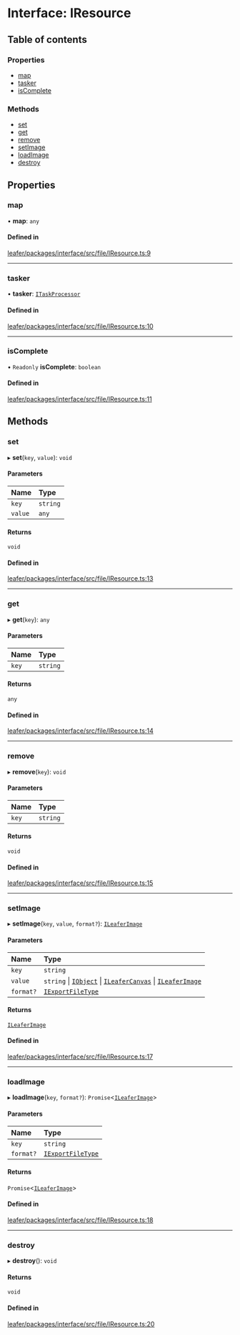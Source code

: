 # Interface: IResource

## Table of contents

### Properties

- [map](IResource.md#map)
- [tasker](IResource.md#tasker)
- [isComplete](IResource.md#iscomplete)

### Methods

- [set](IResource.md#set)
- [get](IResource.md#get)
- [remove](IResource.md#remove)
- [setImage](IResource.md#setimage)
- [loadImage](IResource.md#loadimage)
- [destroy](IResource.md#destroy)

## Properties

### map

• **map**: `any`

#### Defined in

[leafer/packages/interface/src/file/IResource.ts:9](https://github.com/leaferjs/leafer/blob/4821e21/packages/interface/src/file/IResource.ts#L9)

___

### tasker

• **tasker**: [`ITaskProcessor`](ITaskProcessor.md)

#### Defined in

[leafer/packages/interface/src/file/IResource.ts:10](https://github.com/leaferjs/leafer/blob/4821e21/packages/interface/src/file/IResource.ts#L10)

___

### isComplete

• `Readonly` **isComplete**: `boolean`

#### Defined in

[leafer/packages/interface/src/file/IResource.ts:11](https://github.com/leaferjs/leafer/blob/4821e21/packages/interface/src/file/IResource.ts#L11)

## Methods

### set

▸ **set**(`key`, `value`): `void`

#### Parameters

| Name | Type |
| :------ | :------ |
| `key` | `string` |
| `value` | `any` |

#### Returns

`void`

#### Defined in

[leafer/packages/interface/src/file/IResource.ts:13](https://github.com/leaferjs/leafer/blob/4821e21/packages/interface/src/file/IResource.ts#L13)

___

### get

▸ **get**(`key`): `any`

#### Parameters

| Name | Type |
| :------ | :------ |
| `key` | `string` |

#### Returns

`any`

#### Defined in

[leafer/packages/interface/src/file/IResource.ts:14](https://github.com/leaferjs/leafer/blob/4821e21/packages/interface/src/file/IResource.ts#L14)

___

### remove

▸ **remove**(`key`): `void`

#### Parameters

| Name | Type |
| :------ | :------ |
| `key` | `string` |

#### Returns

`void`

#### Defined in

[leafer/packages/interface/src/file/IResource.ts:15](https://github.com/leaferjs/leafer/blob/4821e21/packages/interface/src/file/IResource.ts#L15)

___

### setImage

▸ **setImage**(`key`, `value`, `format?`): [`ILeaferImage`](ILeaferImage.md)

#### Parameters

| Name | Type |
| :------ | :------ |
| `key` | `string` |
| `value` | `string` \| [`IObject`](IObject.md) \| [`ILeaferCanvas`](ILeaferCanvas.md) \| [`ILeaferImage`](ILeaferImage.md) |
| `format?` | [`IExportFileType`](../modules.md#iexportfiletype) |

#### Returns

[`ILeaferImage`](ILeaferImage.md)

#### Defined in

[leafer/packages/interface/src/file/IResource.ts:17](https://github.com/leaferjs/leafer/blob/4821e21/packages/interface/src/file/IResource.ts#L17)

___

### loadImage

▸ **loadImage**(`key`, `format?`): `Promise`<[`ILeaferImage`](ILeaferImage.md)\>

#### Parameters

| Name | Type |
| :------ | :------ |
| `key` | `string` |
| `format?` | [`IExportFileType`](../modules.md#iexportfiletype) |

#### Returns

`Promise`<[`ILeaferImage`](ILeaferImage.md)\>

#### Defined in

[leafer/packages/interface/src/file/IResource.ts:18](https://github.com/leaferjs/leafer/blob/4821e21/packages/interface/src/file/IResource.ts#L18)

___

### destroy

▸ **destroy**(): `void`

#### Returns

`void`

#### Defined in

[leafer/packages/interface/src/file/IResource.ts:20](https://github.com/leaferjs/leafer/blob/4821e21/packages/interface/src/file/IResource.ts#L20)
